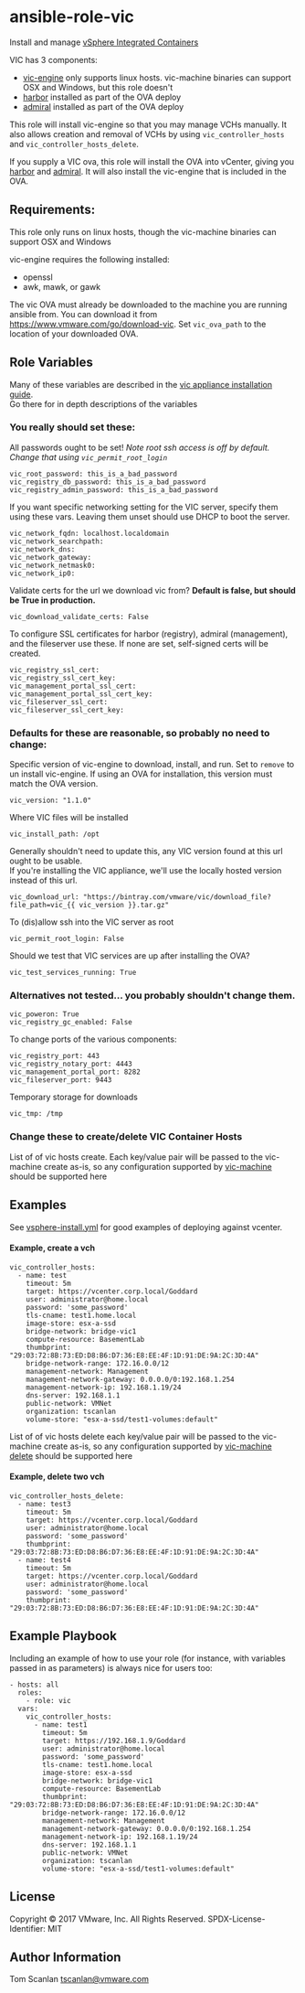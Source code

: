 # ansible-role-vic

Install and manage [vSphere Integrated Containers](https://github.com/vmware/vic-product)

VIC has 3 components:

* [vic-engine](https://github.com/vmware/vic) only supports linux hosts. vic-machine binaries can support OSX and Windows, but this role doesn't
* [harbor](https://github.com/vmware/harbor) installed as part of the OVA deploy
* [admiral](https://github.com/vmware/admiral) installed as part of the OVA deploy

This role will install vic-engine so that you may manage VCHs manually.
It also allows creation and removal of VCHs by using `vic_controller_hosts` and `vic_controller_hosts_delete`.

If you supply a VIC ova, this role will install the OVA into vCenter, giving you
[harbor](https://github.com/vmware/harbor) and [admiral](https://github.com/vmware/admiral).
It will also install the vic-engine that is included in the OVA.

## Requirements:

This role only runs on linux hosts, though the vic-machine binaries can support OSX and Windows

vic-engine requires the following installed:
- openssl
- awk, mawk, or gawk

The vic OVA must already be downloaded to the machine you are running ansible from.
You can download it from https://www.vmware.com/go/download-vic.  Set `vic_ova_path` to the location of
your downloaded OVA.

## Role Variables

Many of these variables are described in the [vic appliance installation guide](https://vmware.github.io/vic-product/assets/files/html/1.1/vic_vsphere_admin/deploy_vic_appliance.html).  
Go there for in depth descriptions of the variables


### You really should set these:

All passwords ought to be set!  *Note root ssh access is off by default.  Change that using `vic_permit_root_login`*

    vic_root_password: this_is_a_bad_password
    vic_registry_db_password: this_is_a_bad_password
    vic_registry_admin_password: this_is_a_bad_password

If you want specific networking setting for the VIC server, specify them using these vars.
Leaving them unset should use DHCP to boot the server.

    vic_network_fqdn: localhost.localdomain
    vic_network_searchpath:
    vic_network_dns:
    vic_network_gateway:
    vic_network_netmask0:
    vic_network_ip0:

Validate certs for the url we download vic from?  **Default is false, but should be True in production.**

    vic_download_validate_certs: False

To configure SSL certificates for harbor (registry), admiral (management), and the fileserver use these.
If none are set, self-signed certs will be created.

    vic_registry_ssl_cert:
    vic_registry_ssl_cert_key:
    vic_management_portal_ssl_cert:
    vic_management_portal_ssl_cert_key:
    vic_fileserver_ssl_cert:
    vic_fileserver_ssl_cert_key:

### Defaults for these are reasonable, so probably no need to change:

Specific version of vic-engine to download, install, and run. Set to `remove` to un install vic-engine.
If using an OVA for installation, this version must match the OVA version.

    vic_version: "1.1.0"

Where VIC files will be installed

    vic_install_path: /opt

Generally shouldn't need to update this, any VIC version found at this url ought to be usable.  
If you're installing the VIC appliance, we'll use the locally hosted version instead of this url.

    vic_download_url: "https://bintray.com/vmware/vic/download_file?file_path=vic_{{ vic_version }}.tar.gz"

To (dis)allow ssh into the VIC server as root

    vic_permit_root_login: False 

Should we test that VIC services are up after installing the OVA?

    vic_test_services_running: True

### Alternatives not tested... you probably shouldn't change them.

    vic_poweron: True
    vic_registry_gc_enabled: False

To change ports of the various components:

    vic_registry_port: 443
    vic_registry_notary_port: 4443
    vic_management_portal_port: 8282
    vic_fileserver_port: 9443

Temporary storage for downloads

    vic_tmp: /tmp


### Change these to create/delete VIC Container Hosts

List of of vic hosts create.
Each key/value pair will be passed to the vic-machine create as-is, so
any configuration supported by [vic-machine](https://github.com/vmware/vic/blob/master/doc/user/usage.md)
should be supported here

## Examples

See [vsphere-install.yml](tests/vsphere-install.yml) for good examples of deploying against vcenter.

#### Example, create a vch
```yamlex
vic_controller_hosts:
  - name: test
    timeout: 5m
    target: https://vcenter.corp.local/Goddard
    user: administrator@home.local
    password: 'some_password'
    tls-cname: test1.home.local
    image-store: esx-a-ssd
    bridge-network: bridge-vic1
    compute-resource: BasementLab
    thumbprint: "29:03:72:8B:73:ED:D8:B6:D7:36:E8:EE:4F:1D:91:DE:9A:2C:3D:4A"
    bridge-network-range: 172.16.0.0/12
    management-network: Management
    management-network-gateway: 0.0.0.0/0:192.168.1.254
    management-network-ip: 192.168.1.19/24
    dns-server: 192.168.1.1
    public-network: VMNet
    organization: tscanlan
    volume-store: "esx-a-ssd/test1-volumes:default"
```

List of of vic hosts delete
each key/value pair will be passed to the vic-machine create as-is, so
any configuration supported by [vic-machine delete](https://github.com/vmware/vic/blob/master/doc/user/usage.md#deleting-a-virtual-container-host)
should be supported here

#### Example, delete two vch
```yamlex
vic_controller_hosts_delete:
  - name: test3
    timeout: 5m
    target: https://vcenter.corp.local/Goddard
    user: administrator@home.local
    password: 'some_password'
    thumbprint: "29:03:72:8B:73:ED:D8:B6:D7:36:E8:EE:4F:1D:91:DE:9A:2C:3D:4A"
  - name: test4
    timeout: 5m
    target: https://vcenter.corp.local/Goddard
    user: administrator@home.local
    password: 'some_password'
    thumbprint: "29:03:72:8B:73:ED:D8:B6:D7:36:E8:EE:4F:1D:91:DE:9A:2C:3D:4A"
```

## Example Playbook

Including an example of how to use your role (for instance, with variables passed in as parameters) is always nice for users too:

```yamlex
- hosts: all
  roles:
    - role: vic
  vars:
    vic_controller_hosts:
      - name: test1
        timeout: 5m
        target: https://192.168.1.9/Goddard
        user: administrator@home.local
        password: 'some_password'
        tls-cname: test1.home.local
        image-store: esx-a-ssd
        bridge-network: bridge-vic1
        compute-resource: BasementLab
        thumbprint: "29:03:72:8B:73:ED:D8:B6:D7:36:E8:EE:4F:1D:91:DE:9A:2C:3D:4A"
        bridge-network-range: 172.16.0.0/12
        management-network: Management
        management-network-gateway: 0.0.0.0/0:192.168.1.254
        management-network-ip: 192.168.1.19/24
        dns-server: 192.168.1.1
        public-network: VMNet
        organization: tscanlan
        volume-store: "esx-a-ssd/test1-volumes:default"

```

## License

Copyright © 2017 VMware, Inc. All Rights Reserved.
SPDX-License-Identifier: MIT


## Author Information

Tom Scanlan
<tscanlan@vmware.com>
